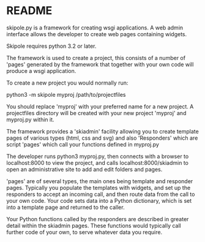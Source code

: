 # README #

skipole.py is a framework for creating wsgi applications. A web admin interface allows the developer to create web pages containing widgets.

Skipole requires python 3.2 or later.
 
The framework is used to create a project, this consists of a number of 'pages' generated by the framework that together with your own code will produce a wsgi application.

To create a new project you would normally run:

python3 -m skipole myproj /path/to/projectfiles

You should replace 'myproj' with your preferred name for a new project. A projectfiles directory will be created with your new project 'myproj' and myproj.py within it.

The framework provides a 'skiadmin' facility allowing you to create template pages of various types (html, css and svg) and also 'Responders' which are script 'pages' which call your functions defined in myproj.py

The developer runs python3 myproj.py, then connects with a browser to localhost:8000 to view the project, and calls localhost:8000/skiadmin to open an administrative site to add and edit folders and pages.

'pages' are of several types, the main ones being template and responder pages. Typically you populate the templates with widgets, and set up the responders to accept an incoming call, and then route data from the call to your own code. Your code sets data into a Python dictionary, which is set into a template page and returned to the caller.

Your Python functions called by the responders are described in greater detail within the skiadmin pages. These functions would typically call further code of your own, to serve whatever data you require.

